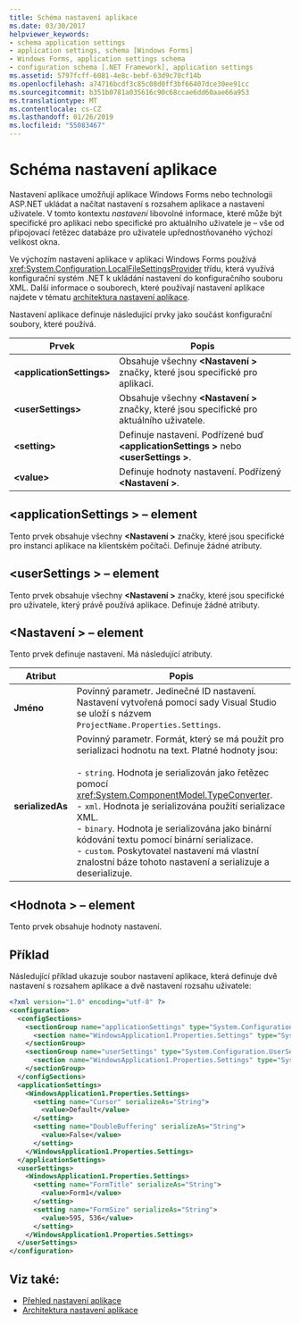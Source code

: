 ```yaml
---
title: Schéma nastavení aplikace
ms.date: 03/30/2017
helpviewer_keywords:
- schema application settings
- application settings, schema [Windows Forms]
- Windows Forms, application settings schema
- configuration schema [.NET Framework], application settings
ms.assetid: 5797fcff-6081-4e8c-bebf-63d9c70cf14b
ms.openlocfilehash: a74716bcdf3c85c08d0ff3bf66407dce30ee91cc
ms.sourcegitcommit: b351b0781a035616c90c68ccae6dd60aae66a953
ms.translationtype: MT
ms.contentlocale: cs-CZ
ms.lasthandoff: 01/26/2019
ms.locfileid: "55083467"
---
```

# <a name="application-settings-schema"></a>Schéma nastavení aplikace

Nastavení aplikace umožňují aplikace Windows Forms nebo technologii ASP.NET ukládat a načítat nastavení s rozsahem aplikace a nastavení uživatele. V tomto kontextu *nastavení* libovolné informace, které může být specifické pro aplikaci nebo specifické pro aktuálního uživatele je – vše od připojovací řetězec databáze pro uživatele upřednostňovaného výchozí velikost okna.

Ve výchozím nastavení aplikace v aplikaci Windows Forms používá <xref:System.Configuration.LocalFileSettingsProvider> třídu, která využívá konfigurační systém .NET k ukládání nastavení do konfiguračního souboru XML. Další informace o souborech, které používají nastavení aplikace najdete v tématu [architektura nastavení aplikace](~/docs/framework/winforms/advanced/application-settings-architecture.md).

Nastavení aplikace definuje následující prvky jako součást konfigurační soubory, které používá.

| Prvek                    | Popis                                                                           |
| -------------------------- | ------------------------------------------------------------------------------------- |
| **\<applicationSettings>** | Obsahuje všechny  **\<Nastavení >** značky, které jsou specifické pro aplikaci.                         |
| **\<userSettings>**        | Obsahuje všechny  **\<Nastavení >** značky, které jsou specifické pro aktuálního uživatele.                        |
| **\<setting>**             | Definuje nastavení. Podřízené buď  **\<applicationSettings >** nebo  **\<userSettings >**. |
| **\<value>**               | Definuje hodnoty nastavení. Podřízený  **\<Nastavení >**.                                   |

## <a name="applicationsettings-element"></a>\<applicationSettings > – element

Tento prvek obsahuje všechny  **\<Nastavení >** značky, které jsou specifické pro instanci aplikace na klientském počítači. Definuje žádné atributy.

## <a name="usersettings-element"></a>\<userSettings > – element

Tento prvek obsahuje všechny  **\<Nastavení >** značky, které jsou specifické pro uživatele, který právě používá aplikace. Definuje žádné atributy.

## <a name="setting-element"></a>\<Nastavení > – element

Tento prvek definuje nastavení. Má následující atributy.

| Atribut        | Popis |
| ---------------- | ----------- |
| **Jméno**         | Povinný parametr. Jedinečné ID nastavení. Nastavení vytvořená pomocí sady Visual Studio se uloží s názvem `ProjectName.Properties.Settings`. |
| **serializedAs** | Povinný parametr. Formát, který se má použít pro serializaci hodnotu na text. Platné hodnoty jsou:<br><br>- `string`. Hodnota je serializován jako řetězec pomocí <xref:System.ComponentModel.TypeConverter>.<br>- `xml`. Hodnota je serializována použití serializace XML.<br>- `binary`. Hodnota je serializována jako binární kódování textu pomocí binární serializace.<br />- `custom`. Poskytovatel nastavení má vlastní znalostní báze tohoto nastavení a serializuje a deserializuje. |

## <a name="value-element"></a>\<Hodnota > – element

Tento prvek obsahuje hodnoty nastavení.

## <a name="example"></a>Příklad

Následující příklad ukazuje soubor nastavení aplikace, která definuje dvě nastavení s rozsahem aplikace a dvě nastavení rozsahu uživatele:

```xml
<?xml version="1.0" encoding="utf-8" ?>
<configuration>
  <configSections>
    <sectionGroup name="applicationSettings" type="System.Configuration.ApplicationSettingsGroup, System, Version=2.0.0.0, Culture=neutral, PublicKeyToken=b77a5c561934e089">
      <section name="WindowsApplication1.Properties.Settings" type="System.Configuration.ClientSettingsSection, System, Version=2.0.0.0, Culture=neutral, PublicKeyToken=b77a5c561934e089" />
    </sectionGroup>
    <sectionGroup name="userSettings" type="System.Configuration.UserSettingsGroup, System, Version=2.0.0.0, Culture=neutral, PublicKeyToken=b77a5c561934e089">
      <section name="WindowsApplication1.Properties.Settings" type="System.Configuration.ClientSettingsSection, System, Version=2.0.0.0, Culture=neutral, PublicKeyToken=b77a5c561934e089" allowExeDefinition="MachineToLocalUser" />
    </sectionGroup>
  </configSections>
  <applicationSettings>
    <WindowsApplication1.Properties.Settings>
      <setting name="Cursor" serializeAs="String">
        <value>Default</value>
      </setting>
      <setting name="DoubleBuffering" serializeAs="String">
        <value>False</value>
      </setting>
    </WindowsApplication1.Properties.Settings>
  </applicationSettings>
  <userSettings>
    <WindowsApplication1.Properties.Settings>
      <setting name="FormTitle" serializeAs="String">
        <value>Form1</value>
      </setting>
      <setting name="FormSize" serializeAs="String">
        <value>595, 536</value>
      </setting>
    </WindowsApplication1.Properties.Settings>
  </userSettings>
</configuration>
```

## <a name="see-also"></a>Viz také:

- [Přehled nastavení aplikace](~/docs/framework/winforms/advanced/application-settings-overview.md)
- [Architektura nastavení aplikace](~/docs/framework/winforms/advanced/application-settings-architecture.md)
